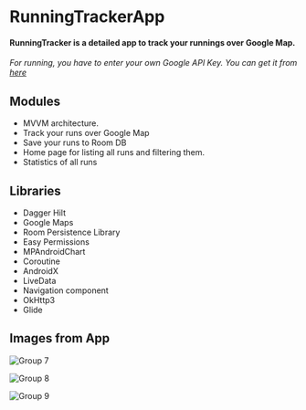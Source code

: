 # RunningTrackerApp

#### RunningTracker is a detailed app to track your runnings over Google Map.
_For running, you have to enter your own Google API Key. You can get it from [here](https://developers.google.com/maps/documentation/android-sdk/get-api-key)_

## **Modules**

   * MVVM architecture.
   * Track your runs over Google Map
   * Save your runs to Room DB
   * Home page for listing all runs and filtering them.
   * Statistics of all runs
   
   
   
## **Libraries**

   * Dagger Hilt
   * Google Maps
   * Room Persistence Library
   * Easy Permissions
   * MPAndroidChart
   * Coroutine
   * AndroidX
   * LiveData
   * Navigation component
   * OkHttp3
   * Glide


## **Images from App**

![Group 7](https://user-images.githubusercontent.com/122785340/233793472-3f174734-dc4d-4f2b-90be-b9f58f41278f.png)

![Group 8](https://user-images.githubusercontent.com/122785340/233793476-ed5f9772-4efa-439c-8cad-6316aa8a8730.png)

![Group 9](https://user-images.githubusercontent.com/122785340/233793480-6ab910f4-14d8-4b14-bcb8-ceeec3be4aba.png)
